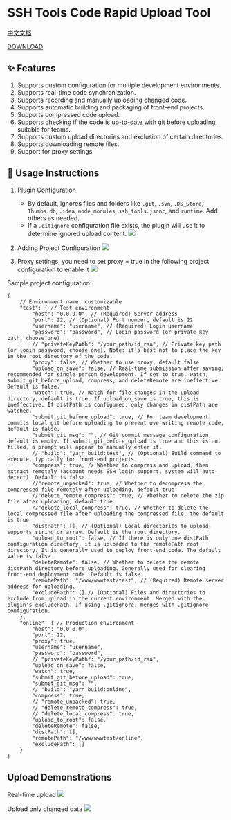 # SSH Tools Code Rapid Upload Tool

[中文文档](https://github.com/oorzc/ssh-tools/blob/main/README.zh-CN.md)

[DOWNLOAD](https://marketplace.visualstudio.com/items?itemName=oorzc.ssh-tools)

## ✨ Features

1. Supports custom configuration for multiple development environments.
2. Supports real-time code synchronization.
3. Supports recording and manually uploading changed code.
4. Supports automatic building and packaging of front-end projects.
5. Supports compressed code upload.
6. Supports checking if the code is up-to-date with git before uploading, suitable for teams.
7. Supports custom upload directories and exclusion of certain directories.
8. Supports downloading remote files.
9. Support for proxy settings

## 📖 Usage Instructions

1. Plugin Configuration
   * By default, ignores files and folders like `.git`, `.svn`, `.DS_Store`, `Thumbs.db`, `.idea`, `node_modules`, `ssh_tools.jsonc`, and `runtime`. Add others as needed.
   * If a `.gitignore` configuration file exists, the plugin will use it to determine ignored upload content.
   ![](https://cdn.jsdelivr.net/gh/oorzc/public_img@main/img/2023%2F10%2F07%2F20231007154405.png)

2. Adding Project Configuration
    ![](https://cdn.jsdelivr.net/gh/oorzc/public_img@main/img/2023%2F10%2F20%2F20231020152143.gif)

3. Proxy settings, you need to set proxy = true in the following project configuration to enable it
   ![](https://cdn.jsdelivr.net/gh/oorzc/public_img@main/img/2024%2F09%2F01%2Fcd35fdaffd774dd03249f63a5ca5b20c.png)


Sample project configuration:

```jsonc
{
    // Environment name, customizable
    "test": { // Test environment
        "host": "0.0.0.0", // (Required) Server address
        "port": 22, // (Optional) Port number, default is 22
        "username": "username", // (Required) Login username  
        "password": "password", // Login password (or private key path, choose one)
        // "privateKeyPath": "/your_path/id_rsa", // Private key path (or login password, choose one). Note: it's best not to place the key in the root directory of the code.
        "proxy": false, // Whether to use proxy, default false
        "upload_on_save": false, // Real-time submission after saving, recommended for single-person development. If set to true, watch, submit_git_before_upload, compress, and deleteRemote are ineffective. Default is false.
        "watch": true, // Watch for file changes in the upload directory, default is true. If upload_on_save is true, this is ineffective. If distPath is configured, only changes in distPath are watched.
        "submit_git_before_upload": true, // For team development, commits local git before uploading to prevent overwriting remote code, default is false.
        "submit_git_msg": "", // Git commit message configuration, default is empty. If submit_git_before_upload is true and this is not filled, a prompt will appear to manually enter it.
        // "build": "yarn build:test", // (Optional) Build command to execute, typically for front-end projects.
        "compress": true, // Whether to compress and upload, then extract remotely (account needs SSH login support, system will auto-detect). Default is false.
        //"remote_unpacked": true, // Whether to decompress the compressed file remotely after uploading, default true
        //"delete_remote_compress": true, // Whether to delete the zip file after uploading, default true
        //"delete_local_compress": true, // Whether to delete the local compressed file after uploading the compressed file, the default is true
        "distPath": [], // (Optional) Local directories to upload, supports string or array. Default is the root directory.
        "upload_to_root": false, // If there is only one distPath configuration directory, it is uploaded to the remotePath root directory. It is generally used to deploy front-end code. The default value is false
        "deleteRemote": false, // Whether to delete the remote distPath directory before uploading. Generally used for clearing front-end deployment code. Default is false.
        "remotePath": "/www/wwwtest/test", // (Required) Remote server address for uploading.
        "excludePath": [] // (Optional) Files and directories to exclude from upload in the current environment. Merged with the plugin's excludePath. If using .gitignore, merges with .gitignore configuration.
    },
    "online": { // Production environment
        "host": "0.0.0.0",  
        "port": 22, 
        "proxy": true, 
        "username": "username", 
        "password": "password",
        // "privateKeyPath": "/your_path/id_rsa", 
        "upload_on_save": false, 
        "watch": true, 
        "submit_git_before_upload": true, 
        "submit_git_msg": "", 
        // "build": "yarn build:online",  
        "compress": true, 
        // "remote_unpacked": true, 
        // "delete_remote_compress": true, 
        // "delete_local_compress": true, 
        "upload_to_root": false, 
        "deleteRemote": false, 
        "distPath": [], 
        "remotePath": "/www/wwwtest/online",  
        "excludePath": []
    }
}
```

## Upload Demonstrations

Real-time upload
![](https://cdn.jsdelivr.net/gh/oorzc/public_img@main/img/2023%2F10%2F07%2F20231007165139.gif)

Upload only changed data
![](https://cdn.jsdelivr.net/gh/oorzc/public_img@main/img/2023%2F10%2F07%2F20231007164843.gif)

